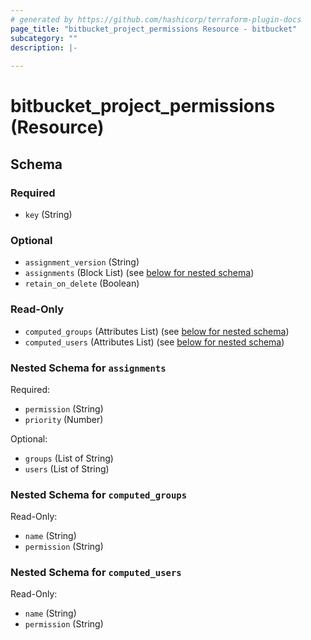 ```yaml
---
# generated by https://github.com/hashicorp/terraform-plugin-docs
page_title: "bitbucket_project_permissions Resource - bitbucket"
subcategory: ""
description: |-
  
---
```


# bitbucket_project_permissions (Resource)





<!-- schema generated by tfplugindocs -->
## Schema

### Required

- `key` (String)

### Optional

- `assignment_version` (String)
- `assignments` (Block List) (see [below for nested schema](#nestedblock--assignments))
- `retain_on_delete` (Boolean)

### Read-Only

- `computed_groups` (Attributes List) (see [below for nested schema](#nestedatt--computed_groups))
- `computed_users` (Attributes List) (see [below for nested schema](#nestedatt--computed_users))

<a id="nestedblock--assignments"></a>
### Nested Schema for `assignments`

Required:

- `permission` (String)
- `priority` (Number)

Optional:

- `groups` (List of String)
- `users` (List of String)


<a id="nestedatt--computed_groups"></a>
### Nested Schema for `computed_groups`

Read-Only:

- `name` (String)
- `permission` (String)


<a id="nestedatt--computed_users"></a>
### Nested Schema for `computed_users`

Read-Only:

- `name` (String)
- `permission` (String)
